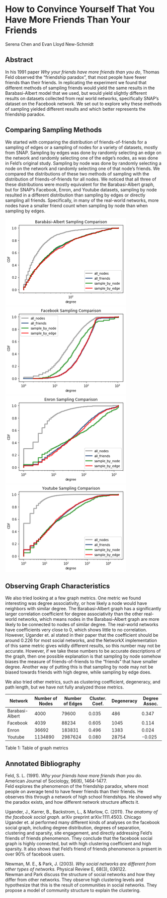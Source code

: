 # How to Convince Yourself That You Have More Friends Than Your Friends
Serena Chen and Evan Lloyd New-Schmidt

## Abstract

In his 1991 paper _Why your friends have more friends than you do_, Thomas Feld observed the “friendship paradox”, that most people have fewer friends than their friends. In replicating the experiment we found that different methods of sampling friends would yield the same results in the Barabasi-Albert model that we used, but would yield slightly different results on datasets collected from real world networks, specifically SNAP’s dataset on the Facebook network. We set out to explore why these methods of sampling yielded different results and which better represents the friendship paradox.

## Comparing Sampling Methods 

We started with comparing the distribution of friends-of-friends for a sampling of edges or a sampling of nodes for a variety of datasets, mostly from SNAP.  Sampling by edges was done by randomly selecting an edge on the network and randomly selecting one of the edge’s nodes, as was done in Feld’s original study. Sampling by node was done by randomly selecting a node on the network and randomly selecting one of that node’s friends. We compared the distributions of these two methods of sampling with the distribution of friends-of-friends for all nodes. We noticed that all three of these distributions were mostly equivalent for the Barabasi-Albert graph, but for SNAP’s Facebook, Enron, and Youtube datasets, sampling by node resulted in a different distribution than sampling by edges or directly sampling all friends. Specifically, in many of the real-world networks, more nodes have a smaller friend count when sampling by node than when sampling by edges.

![ba comparison](assets/ba_sampling_log.png)
![facebook comparison](assets/fb_sampling_log.png)
![enron comparison](assets/en_sampling_log.png)
![youtube comparison](assets/yt_sampling_log.png)

## Observing Graph Characteristics

We also tried looking at a few graph metrics. One metric we found interesting was degree associativity, or how likely a node would have neighbors with similar degree. The Barabasi-Albert graph has a significantly larger correlation coefficient for degree associativity than the other real-world networks, which means nodes in the Barabasi-Albert graph are more likely to be connected to nodes of similar degree. The real-world networks have coefficients very close to 0, which shows little to no correlation. However, Ugander et. al stated in their paper that the coefficient should be around 0.226 for most social networks, and the NetworkX implementation of this same metric gives wildly different results, so this number may not be accurate. However, if we take these numbers to be accurate descriptions of the graph, then one possible explanation is that sampling by node somehow biases the measure of friends-of-friends to the “friends” that have smaller degree. Another way of putting this is that sampling by node may not be biased towards friends with high degree, while sampling by edge does.

We also tried other metrics, such as clustering coefficient, degeneracy, and path length, but we have not fully analyzed those metrics.

| Network         | Number of Nodes | Number of Edges | Cluster. Coef.  | Degeneracy      | Degree Assoc.   |
| ---             | ---             | ---             | ---             | ---             | ---             |
| Barabasi-Albert |            4000 |           79600 |        0.035    |      486        |        0.347    |
| Facebook        |            4039 |           88234 |        0.605    |     1045        |        0.114    |
| Enron           |           36692 |          183831 |        0.496    |     1383        |        0.024    |
| Youtube         |         1134890 |         2987624 |        0.080    |    28754        |       -0.025    |

Table 1: Table of graph metrics

## Annotated Bibliography

Feld, S. L. (1991). _Why your friends have more friends than you do._ American Journal of Sociology, 96(6), 1464-1477.  
Feld explores the phenomenon of the friendship paradox, where most people on average tend to have fewer friends than their friends. He observes this through a network of high school friendships. He showed why the paradox exists, and how different network structure affects it.

Ugander, J., Karrer, B., Backstrom, L., & Marlow, C. (2011). _The anatomy of the facebook social graph._ arXiv preprint arXiv:1111.4503. Chicago  
Ugander et. al performed many different kinds of analyses on the facebook social graph, including degree distribution, degrees of separation, clustering and sparsity, site engagement, and directly addressing Feld’s friends of friends phenomenon. They conclude that the facebook social graph is highly connected, but with high clustering coefficient and high sparsity. It also shows that Feld’s friend of friends phenomenon is present in over 90% of facebook users.

Newman, M. E., & Park, J. (2003). _Why social networks are different from other types of networks._ Physical Review E, 68(3), 036122.  
Newman and Park discuss the structure of social networks and how they differ from other networks. They observe high clustering levels and hypothesize that this is the result of communities in social networks. They propose a model of community structure to explain the clustering.

